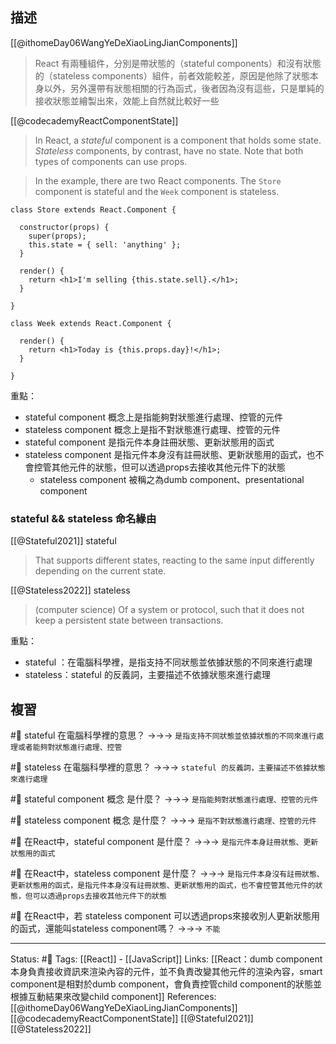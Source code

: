 ## 描述
[[@ithomeDay06WangYeDeXiaoLingJianComponents]]
> React 有兩種組件，分別是帶狀態的（stateful components）和沒有狀態的（stateless components）組件，前者效能較差，原因是他除了狀態本身以外，另外還帶有狀態相關的行為函式，後者因為沒有這些，只是單純的接收狀態並繪製出來，效能上自然就比較好一些


[[@codecademyReactComponentState]]
> In React, a _stateful_ component is a component that holds some state. _Stateless_ components, by contrast, have no state. Note that both types of components can use props.

> In the example, there are two React components. The `Store` component is stateful and the `Week` component is stateless.


```
class Store extends React.Component {

  constructor(props) {
    super(props);
    this.state = { sell: 'anything' };
  }

  render() {
    return <h1>I'm selling {this.state.sell}.</h1>;
  }

}

class Week extends React.Component {

  render() {
    return <h1>Today is {this.props.day}!</h1>;
  }

}
```


重點：
- stateful component 概念上是指能夠對狀態進行處理、控管的元件
- stateless component 概念上是指不對狀態進行處理、控管的元件
- stateful component 是指元件本身註冊狀態、更新狀態用的函式
- stateless component  是指元件本身沒有註冊狀態、更新狀態用的函式，也不會控管其他元件的狀態，但可以透過props去接收其他元件下的狀態
	- stateless component 被稱之為dumb component、presentational component



### stateful && stateless 命名緣由

[[@Stateful2021]] stateful
> That supports different states, reacting to the same input differently depending on the current state.

[[@Stateless2022]] stateless
>(computer science) Of a system or protocol, such that it does not keep a persistent state between transactions. 


重點：
- stateful ：在電腦科學裡，是指支持不同狀態並依據狀態的不同來進行處理
- stateless：stateful 的反義詞，主要描述不依據狀態來進行處理


## 複習

#🧠 stateful 在電腦科學裡的意思？ ->->-> `是指支持不同狀態並依據狀態的不同來進行處理或者能夠對狀態進行處理、控管`
<!--SR:!2022-12-27,75,248-->

#🧠 stateless 在電腦科學裡的意思？ ->->-> `stateful 的反義詞，主要描述不依據狀態來進行處理`
<!--SR:!2022-12-19,74,250-->

#🧠 stateful component 概念 是什麼？ ->->-> `是指能夠對狀態進行處理、控管的元件`
<!--SR:!2022-12-22,73,248-->

#🧠 stateless component 概念 是什麼？ ->->-> `是指不對狀態進行處理、控管的元件`
<!--SR:!2022-12-18,73,250-->

#🧠 在React中，stateful component 是什麼？ ->->-> `是指元件本身註冊狀態、更新狀態用的函式`
<!--SR:!2022-12-25,75,248-->

#🧠 在React中，stateless component 是什麼？   ->->-> `是指元件本身沒有註冊狀態、更新狀態用的函式，是指元件本身沒有註冊狀態、更新狀態用的函式，也不會控管其他元件的狀態，但可以透過props去接收其他元件下的狀態`
<!--SR:!2023-01-11,81,230-->

#🧠 在React中，若 stateless component 可以透過props來接收別人更新狀態用的函式，還能叫stateless component嗎？ ->->-> `不能`
<!--SR:!2023-01-02,79,248-->


---
Status: #🌱 
Tags:
[[React]] - [[JavaScript]]
Links:
[[React：dumb component 本身負責接收資訊來渲染內容的元件，並不負責改變其他元件的渲染內容，smart component是相對於dumb component，會負責控管child component的狀態並根據互動結果來改變child component]]
References:
[[@ithomeDay06WangYeDeXiaoLingJianComponents]]
[[@codecademyReactComponentState]]
[[@Stateful2021]]
[[@Stateless2022]]